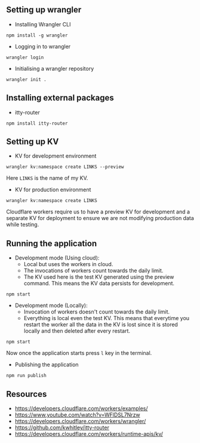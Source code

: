 ## Setting up wrangler

- Installing Wrangler CLI

```
npm install -g wrangler
```

- Logging in to wrangler

```
wrangler login
```

- Initialising a wrangler repository

```
wrangler init .
```

## Installing external packages

- itty-router

```
npm install itty-router
```

## Setting up KV

- KV for development environment

```
wrangler kv:namespace create LINKS --preview
```

Here `LINKS` is the name of my KV.

- KV for production environment

```
wrangler kv:namespace create LINKS
```

Cloudflare workers require us to have a preview KV for development and a separate KV for deployment to ensure we are not modifying production data while testing.

## Running the application

- Development mode (Using cloud):
  - Local but uses the workers in cloud.
  - The invocations of workers count towards the daily limit.
  - The KV used here is the test KV generated using the preview command. This means the KV data persists for development.

```
npm start
```

- Development mode (Locally):
  - Invocation of workers doesn't count towards the daily limit.
  - Everything is local even the test KV. This means that everytime you restart the worker all the data in the KV is lost since it is stored locally and then deleted after every restart.

```
npm start
```

Now once the application starts press `l` key in the terminal.

- Publishing the application

```
npm run publish
```

## Resources

- https://developers.cloudflare.com/workers/examples/
- https://www.youtube.com/watch?v=WFlDSL7Nrzw
- https://developers.cloudflare.com/workers/wrangler/
- https://github.com/kwhitley/itty-router
- https://developers.cloudflare.com/workers/runtime-apis/kv/
